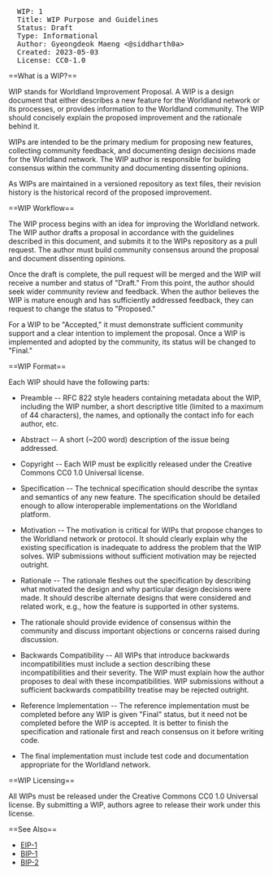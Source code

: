<pre>
  WIP: 1
  Title: WIP Purpose and Guidelines
  Status: Draft
  Type: Informational
  Author: Gyeongdeok Maeng <@siddharth0a>  
  Created: 2023-05-03
  License: CC0-1.0
</pre>

==What is a WIP?==

WIP stands for Worldland Improvement Proposal. A WIP is a design document that either describes a new feature for the Worldland network or its processes, or provides information to the Worldland community. The WIP should concisely explain the proposed improvement and the rationale behind it.

WIPs are intended to be the primary medium for proposing new features, collecting community feedback, and documenting design decisions made for the Worldland network. The WIP author is responsible for building consensus within the community and documenting dissenting opinions.

As WIPs are maintained in a versioned repository as text files, their revision history is the historical record of the proposed improvement.

==WIP Workflow==

The WIP process begins with an idea for improving the Worldland network. The WIP author drafts a proposal in accordance with the guidelines described in this document, and submits it to the WIPs repository as a pull request. The author must build community consensus around the proposal and document dissenting opinions.

Once the draft is complete, the pull request will be merged and the WIP will receive a number and status of "Draft." From this point, the author should seek wider community review and feedback. When the author believes the WIP is mature enough and has sufficiently addressed feedback, they can request to change the status to "Proposed."

For a WIP to be "Accepted," it must demonstrate sufficient community support and a clear intention to implement the proposal. Once a WIP is implemented and adopted by the community, its status will be changed to "Final."

==WIP Format==

Each WIP should have the following parts:

* Preamble -- RFC 822 style headers containing metadata about the WIP, including the WIP number, a short descriptive title (limited to a maximum of 44 characters), the names, and optionally the contact info for each author, etc.

* Abstract -- A short (~200 word) description of the issue being addressed.

* Copyright -- Each WIP must be explicitly released under the Creative Commons CC0 1.0 Universal license.

* Specification -- The technical specification should describe the syntax and semantics of any new feature. The specification should be detailed enough to allow interoperable implementations on the Worldland platform.

* Motivation -- The motivation is critical for WIPs that propose changes to the Worldland network or protocol. It should clearly explain why the existing specification is inadequate to address the problem that the WIP solves. WIP submissions without sufficient motivation may be rejected outright.

* Rationale -- The rationale fleshes out the specification by describing what motivated the design and why particular design decisions were made. It should describe alternate designs that were considered and related work, e.g., how the feature is supported in other systems.

* The rationale should provide evidence of consensus within the community and discuss important objections or concerns raised during discussion.

* Backwards Compatibility -- All WIPs that introduce backwards incompatibilities must include a section describing these incompatibilities and their severity. The WIP must explain how the author proposes to deal with these incompatibilities. WIP submissions without a sufficient backwards compatibility treatise may be rejected outright.

* Reference Implementation -- The reference implementation must be completed before any WIP is given "Final" status, but it need not be completed before the WIP is accepted. It is better to finish the specification and rationale first and reach consensus on it before writing code.

* The final implementation must include test code and documentation appropriate for the Worldland network.

==WIP Licensing==

All WIPs must be released under the Creative Commons CC0 1.0 Universal license. By submitting a WIP, authors agree to release their work under this license.

==See Also==

* [EIP-1](https://eips.ethereum.org/EIPS/eip-1)
* [BIP-1](https://github.com/bitcoin/bips/blob/master/bip-0001.mediawiki)
* [BIP-2](https://github.com/bitcoin/bips/blob/master/bip-0002.mediawiki)
